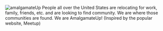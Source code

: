 ![amalgamateUp](https://user-images.githubusercontent.com/102837663/190826514-2bfea9fa-758b-491d-91c7-995bffab6c03.png)
People all over the United States are relocating for work, family, friends, etc. and are looking to find community. We are where those communities are found. We are AmalgamateUp! (Inspired by the popular website, Meetup)
